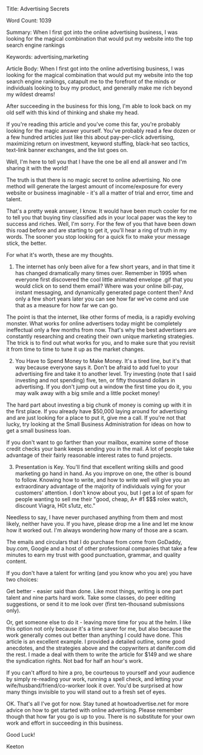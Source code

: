 Title: 
Advertising Secrets

Word Count:
1039

Summary:
When I first got into the online advertising business, I was looking for the magical combination that would put my website into the top search engine rankings


Keywords:
advertising,marketing


Article Body:
When I first got into the online advertising business, I was looking for the magical combination that would put my website into the top search engine rankings, catapult me to the forefront of the minds or individuals looking to buy my product, and generally make me rich beyond my wildest dreams! 

After succeeding in the business for this long, I'm able to look back on my old self with this kind of thinking and shake my head. 

If you're reading this article and you've come this far, you're probably looking for the magic answer yourself. You've probably read a few dozen or a few hundred articles just like this about pay-per-click advertising, maximizing return on investment, keyword stuffing, black-hat seo tactics, text-link banner exchanges, and the list goes on. 

Well, I'm here to tell you that I have the one be all end all answer and I'm sharing it with the world! 

The truth is that there is no magic secret to online advertising. No one method will generate the largest amount of income/exposure for every website or business imaginable - it's all a matter of trial and error, time and talent. 

That's a pretty weak answer, I know. It would have been much cooler for me to tell you that buying tiny classified ads in your local paper was the key to success and riches. Well, I'm sorry. For the few of you that have been down this road before and are starting to get it, you'll hear a ring of truth in my words. The sooner you stop looking for a quick fix to make your message stick, the better. 

For what it's worth, these are my thoughts.

1) The internet has only been alive for a few short years, and in that time it has changed dramatically many times over. Remember in 1995 when everyone first discovered the cool little animated envelope .gif that you would click on to send them email? Where was your online bill-pay, instant messaging, and dynamically generated page content then? And only a few short years later you can see how far we've come and use that as a measure for how far we can go. 

The point is that the internet, like other forms of media, is a rapidly evolving monster. What works for online advertisers today might be completely ineffectual only a few months from now. That's why the best advertisers are constantly researching and creating their own unique marketing strategies. The trick is to find out what works for you, and to make sure that you revisit it from time to time to tune it up as the market changes.

2) You Have to Spend Money to Make Money.  It's a tired line, but it's that way because everyone says it. Don't be afraid to add fuel to your advertising fire and take it to another level. Try investing (note that I said investing and not spending) five, ten, or fifty thousand dollars in advertising. If you don't jump out a window the first time you do it, you may walk away with a big smile and a little pocket money! 

The hard part about investing a big chunk of money is coming up with it in the first place. If you already have $50,000 laying around for advertising and are just looking for a place to put it, give me a call. If you're not that lucky, try looking at the Small Business Administration for ideas on how to get a small business loan. 

If you don't want to go farther than your mailbox, examine some of those credit checks your bank keeps sending you in the mail. A lot of people take advantage of their fairly reasonable interest rates to fund projects. 

3) Presentation is Key. You'll find that excellent writing skills and good marketing go hand in hand. As you improve on one, the other is bound to follow. Knowing how to write, and how to write well will give you an extraordinary advantage of the majority of individuals vying for your customers' attention. I don't know about you, but I get a lot of spam for people wanting to sell me their "good, cheap, A+ #1 $$$ rolex watch, discount Viagra, H0t s1utz, etc." 

Needless to say, I have never purchased anything from them and most likely, neither have you. If you have, please drop me a line and let me know how it worked out. I'm always wondering how many of those are a scam. 

The emails and circulars that I do purchase from come from GoDaddy, buy.com, Google and a host of other professional companies that take a few minutes to earn my trust with good punctuation, grammar, and quality content.

If you don't have a talent for writing (and you know who you are) you have two choices: 

Get better - easier said than done. Like most things, writing is one part talent and nine parts hard work. Take some classes, do peer editing suggestions, or send it to me look over (first ten-thousand submissions only).

Or, get someone else to do it - leaving more time for you at the helm. I like this option not only because it's a time saver for me, but also because the work generally comes out better than anything I could have done. This article is an excellent example. I provided a detailed outline, some good anecdotes, and the strategies above and the copywriters at danifer.com did the rest. I made a deal with them to write the article for $149 and we share the syndication rights. Not bad for half an hour's work. 

If you can't afford to hire a pro, be courteous to yourself and your audience by simply re-reading your work, running a spell check, and letting your wife/husband/friend/co-worker look it over. You'd be surprised at how many things invisible to you will stand out to a fresh set of eyes. 

OK. That's all I've got for now. Stay tuned at howtoadvertise.net for more advice on how to get started with online advertising. Please remember though that how far you go is up to you. There is no substitute for your own work and effort in succeeding in this business. 

Good Luck! 

Keeton


